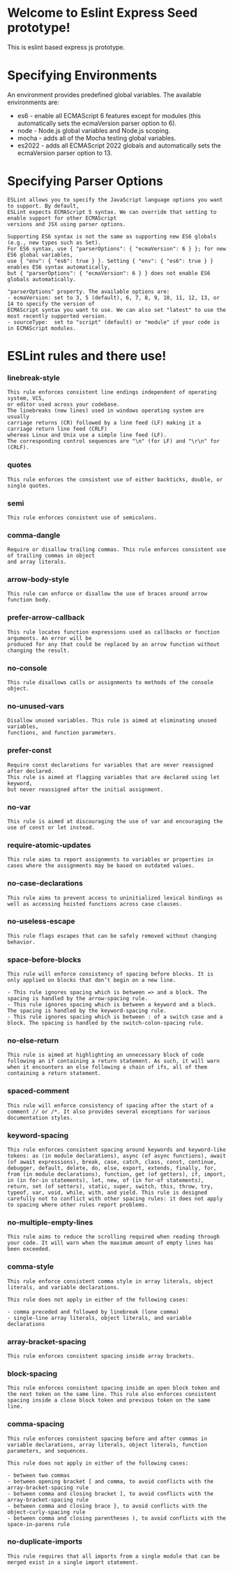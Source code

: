 # Welcome to Eslint Express Seed prototype!
This is eslint based express js prototype.

# Specifying Environments
An environment provides predefined global variables. The available environments are:
- es6 - enable all ECMAScript 6 features except for modules (this automatically sets the ecmaVersion parser option to 6).
- node - Node.js global variables and Node.js scoping.
- mocha - adds all of the Mocha testing global variables.
- es2022 - adds all ECMAScript 2022 globals and automatically sets the ecmaVersion parser option to 13.


# Specifying Parser Options
```
ESLint allows you to specify the JavaScript language options you want to support. By default, 
ESLint expects ECMAScript 5 syntax. We can override that setting to enable support for other ECMAScript 
versions and JSX using parser options.

Supporting ES6 syntax is not the same as supporting new ES6 globals (e.g., new types such as Set). 
For ES6 syntax, use { "parserOptions": { "ecmaVersion": 6 } }; for new ES6 global variables, 
use { "env": { "es6": true } }. Setting { "env": { "es6": true } } enables ES6 syntax automatically, 
but { "parserOptions": { "ecmaVersion": 6 } } does not enable ES6 globals automatically.

"parserOptions" property. The available options are:
- ecmaVersion: set to 3, 5 (default), 6, 7, 8, 9, 10, 11, 12, 13, or 14 to specify the version of 
ECMAScript syntax you want to use. We can also set "latest" to use the most recently supported version.
- sourceType:  set to "script" (default) or "module" if your code is in ECMAScript modules.
```

# ESLint rules and there use!

### linebreak-style
```
This rule enforces consistent line endings independent of operating system, VCS, 
or editor used across your codebase.
The linebreaks (new lines) used in windows operating system are usually 
carriage returns (CR) followed by a line feed (LF) making it a carriage return line feed (CRLF) 
whereas Linux and Unix use a simple line feed (LF). 
The corresponding control sequences are "\n" (for LF) and "\r\n" for (CRLF).
```

### quotes
```
This rule enforces the consistent use of either backticks, double, or single quotes.
```

### semi
```
This rule enforces consistent use of semicolons.
```

### comma-dangle
```
Require or disallow trailing commas. This rule enforces consistent use of trailing commas in object 
and array literals.
```

### arrow-body-style
```
This rule can enforce or disallow the use of braces around arrow function body.
```

### prefer-arrow-callback
```
This rule locates function expressions used as callbacks or function arguments. An error will be 
produced for any that could be replaced by an arrow function without changing the result.
```

### no-console
```
This rule disallows calls or assignments to methods of the console object.
```

### no-unused-vars
```
Disallow unused variables. This rule is aimed at eliminating unused variables, 
functions, and function parameters.
```

### prefer-const
```
Require const declarations for variables that are never reassigned after declared. 
This rule is aimed at flagging variables that are declared using let keyword, 
but never reassigned after the initial assignment.
```

### no-var
```
This rule is aimed at discouraging the use of var and encouraging the use of const or let instead.
```

### require-atomic-updates
```
This rule aims to report assignments to variables or properties in cases where the assignments may be based on outdated values.
```

### no-case-declarations
```
This rule aims to prevent access to uninitialized lexical bindings as well as accessing hoisted functions across case clauses.
```

### no-useless-escape
```
This rule flags escapes that can be safely removed without changing behavior.
```

### space-before-blocks
```
This rule will enforce consistency of spacing before blocks. It is only applied on blocks that don’t begin on a new line.

- This rule ignores spacing which is between => and a block. The spacing is handled by the arrow-spacing rule.
- This rule ignores spacing which is between a keyword and a block. The spacing is handled by the keyword-spacing rule.
- This rule ignores spacing which is between : of a switch case and a block. The spacing is handled by the switch-colon-spacing rule.
```

### no-else-return
```
This rule is aimed at highlighting an unnecessary block of code following an if containing a return statement. As such, it will warn when it encounters an else following a chain of ifs, all of them containing a return statement.
```

### spaced-comment
```
This rule will enforce consistency of spacing after the start of a comment // or /*. It also provides several exceptions for various documentation styles.
```

### keyword-spacing
```
This rule enforces consistent spacing around keywords and keyword-like tokens: as (in module declarations), async (of async functions), await (of await expressions), break, case, catch, class, const, continue, debugger, default, delete, do, else, export, extends, finally, for, from (in module declarations), function, get (of getters), if, import, in (in for-in statements), let, new, of (in for-of statements), return, set (of setters), static, super, switch, this, throw, try, typeof, var, void, while, with, and yield. This rule is designed carefully not to conflict with other spacing rules: it does not apply to spacing where other rules report problems.
```

### no-multiple-empty-lines
```
This rule aims to reduce the scrolling required when reading through your code. It will warn when the maximum amount of empty lines has been exceeded.
```

### comma-style
```
This rule enforce consistent comma style in array literals, object literals, and variable declarations.

This rule does not apply in either of the following cases:

- comma preceded and followed by linebreak (lone comma)
- single-line array literals, object literals, and variable declarations
```

### array-bracket-spacing
```
This rule enforces consistent spacing inside array brackets.
```

### block-spacing
```
This rule enforces consistent spacing inside an open block token and the next token on the same line. This rule also enforces consistent spacing inside a close block token and previous token on the same line.
```

### comma-spacing
```
This rule enforces consistent spacing before and after commas in variable declarations, array literals, object literals, function parameters, and sequences.

This rule does not apply in either of the following cases:

- between two commas
- between opening bracket [ and comma, to avoid conflicts with the array-bracket-spacing rule
- between comma and closing bracket ], to avoid conflicts with the array-bracket-spacing rule
- between comma and closing brace }, to avoid conflicts with the object-curly-spacing rule
- between comma and closing parentheses ), to avoid conflicts with the space-in-parens rule
```

### no-duplicate-imports
```
This rule requires that all imports from a single module that can be merged exist in a single import statement.
```
